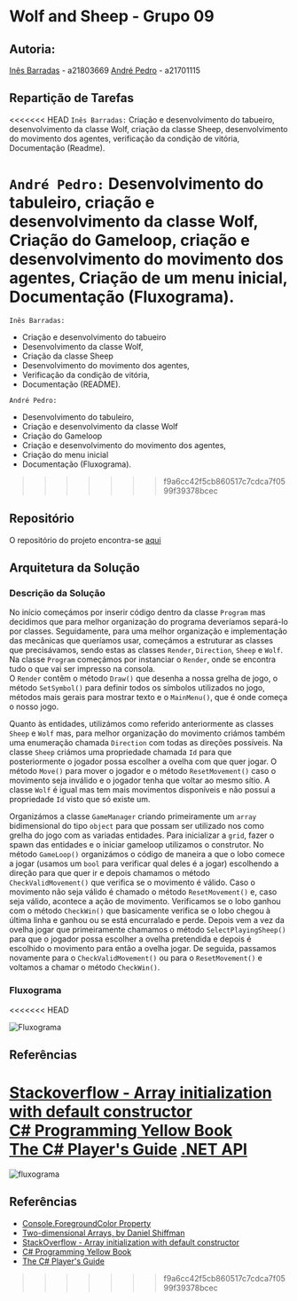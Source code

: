 # Wolf and Sheep - Grupo 09

## Autoria:
[Inês Barradas](https://github.com/kiray96) - a21803669
[André Pedro](https://github.com/andre-pedro) - a21701115  

## Repartição de Tarefas
<<<<<<< HEAD
```Inês Barradas:``` Criação e desenvolvimento do tabueiro, desenvolvimento da
classe Wolf, criação da classe Sheep, desenvolvimento do movimento dos agentes,
verificação da condição de vitória, Documentação (Readme).

```André Pedro:``` Desenvolvimento do tabuleiro, criação e desenvolvimento da
classe Wolf, Criação do Gameloop, criação e desenvolvimento do movimento dos
agentes, 
Criação de um menu inicial, Documentação (Fluxograma).
=======
```Inês Barradas:``` 
* Criação e desenvolvimento do tabueiro
* Desenvolvimento da classe Wolf,
* Criação da classe Sheep
* Desenvolvimento do movimento dos agentes, 
* Verificação da condição de vitória,
* Documentação (README).

```André Pedro:```
* Desenvolvimento do tabuleiro,
* Criação e desenvolvimento da classe Wolf
* Criação do Gameloop
* Criação e desenvolvimento do movimento dos agentes, 
* Criação do menu inicial
* Documentação (Fluxograma).
>>>>>>> f9a6cc42f5cb860517c7cdca7f0599f39378bcec


## Repositório 
O repositório do projeto encontra-se [aqui](https://github.com/andre-pedro/projeto1lp1)

## Arquitetura da Solução

### Descrição da Solução
No início começámos por inserir código dentro da classe ``Program`` mas
decidimos que para melhor organização do programa deveríamos separá-lo por
classes. Seguidamente, para uma melhor organização e implementação das mecânicas
 que queríamos usar, começámos a estruturar as classes que precisávamos, sendo 
 estas as classes  ``Render``, ``Direction``, ``Sheep`` e ``Wolf``. Na classe 
 ``Program`` começámos por instanciar o ``Render``, onde se encontra tudo o que
  vai ser impresso na consola.<br>
O ``Render`` contêm o método ``Draw()`` que desenha a nossa grelha de jogo, o
 método ``SetSymbol()`` para definir todos os símbolos utilizados no jogo,
  métodos mais gerais para mostrar texto e o ``MainMenu()``, que é onde começa
   o nosso jogo. <br>

Quanto às entidades, utilizámos como referido anteriormente as classes ``Sheep``
 e ``Wolf`` mas, para melhor organização do movimento criámos também uma 
 enumeração chamada ``Direction`` com todas as direções possíveis. Na classe 
 ``Sheep`` criámos uma propriedade chamada ``Id`` para que posteriormente o 
 jogador possa escolher a ovelha com que quer jogar. O método ``Move()`` para 
 mover o jogador e o método ``ResetMovement()`` caso o movimento seja inválido e
  o jogador tenha que voltar ao mesmo sítio. A classe ``Wolf`` é igual mas tem 
  mais movimentos disponíveis e não possuí a propriedade ``Id`` visto que só 
  existe um.<br>

Organizámos a classe ``GameManager`` criando primeiramente um ``array`` 
bidimensional do tipo ``object`` para que possam ser utilizado nos como grelha 
do jogo com as variadas entidades.
Para inicializar a ``grid``, fazer o spawn das entidades e o iniciar gameloop 
utilizamos o construtor. No método ``GameLoop()`` organizámos o código de 
maneira a que o lobo comece a jogar (usamos um ``bool`` para verificar qual 
deles é a jogar) escolhendo a direção para que quer ir e depois chamamos o 
método ``CheckValidMovement()`` que verifica se o movimento é válido. Caso o 
movimento não seja válido é chamado o método ``ResetMovement()`` e, caso seja 
válido, acontece a ação de movimento. Verificamos se o lobo ganhou com o método 
``CheckWin()`` que basicamente verifica se o lobo chegou à última linha e ganhou
 ou se está encurralado e perde. Depois vem a vez da ovelha jogar que 
 primeiramente chamamos o método ``SelectPlayingSheep()`` para que o jogador 
 possa escolher a ovelha pretendida e depois é escolhido o movimento para então 
 a ovelha jogar. De seguida, passamos novamente para o ``CheckValidMovement()`` 
 ou para o ``ResetMovement()`` e voltamos a chamar o método ``CheckWin()``.


### Fluxograma
<<<<<<< HEAD

![Fluxograma](https://user-images.githubusercontent.com/45363491/79676490-c53c2f00-81de-11ea-87d7-a1936e568723.png)

## Referências
[Stackoverflow - Array initialization with default constructor](https://stackoverflow.com/questions/4839470/array-initialization-with-default-constructor) <br>
[C# Programming Yellow Book](https://static1.squarespace.com/static/5019271be4b0807297e8f404/t/5824ad58f7e0ab31fc216843/1478798685347/CSharp+Book+2016+Rob+Miles+8.2.pdf) <br>
[The C# Player's Guide](http://starboundsoftware.com/books/c-sharp/CSharpPlayersGuide-Sample.pdf)
[.NET API](https://docs.microsoft.com/en-us/dotnet/api/?view=netcore-2.2)
=======
![fluxograma](./img/fluxograma.svg)

## Referências
* [Console.ForegroundColor Property](https://docs.microsoft.com/en-us/dotnet/api/system.console.foregroundcolor?view=netframework-4.8)
* [Two-dimensional Arrays, by Daniel Shiffman](https://processing.org/tutorials/2darray/)
* [StackOverflow - Array initialization with default constructor](https://stackoverflow.com/questions/4839470/array-initialization-with-default-constructor) <br>
* [C# Programming Yellow Book](https://static1.squarespace.com/static/5019271be4b0807297e8f404/t/5824ad58f7e0ab31fc216843/1478798685347/CSharp+Book+2016+Rob+Miles+8.2.pdf) <br>
* [The C# Player's Guide](http://starboundsoftware.com/books/c-sharp/CSharpPlayersGuide-Sample.pdf)
>>>>>>> f9a6cc42f5cb860517c7cdca7f0599f39378bcec
